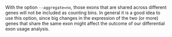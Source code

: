 With the option `--aggregate=no`, those exons that are shared across different genes will not be included as counting bins. In general it is a good idea to use this option, since big changes in the expression of the two (or more) genes that share the same exon might affect the outcome of our differential exon usage analysis.